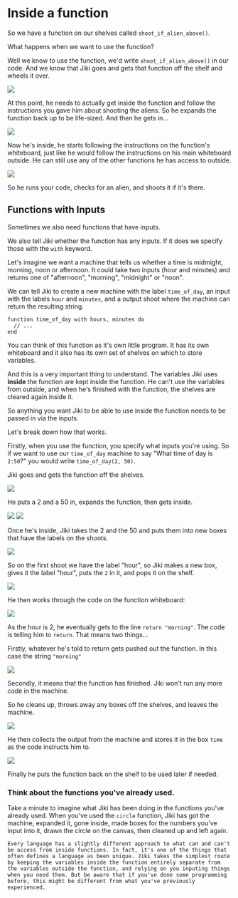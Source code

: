 # Inside a function

So we have a function on our shelves called `shoot_if_alien_above()`.

What happens when we want to use the function?

Well we know to use the function, we'd write `shoot_if_alien_above()` in our code. And we know that Jiki goes and gets that function off the shelf and wheels it over.

<img src="https://assets.exercism.org/bootcamp/diagrams/use-shoot-if-alien-above-3.png" class="diagram"/>

At this point, he needs to actually get inside the function and follow the instructions you gave him about shooting the aliens. So he expands the function back up to be life-sized.
And then he gets in...

<img src="https://assets.exercism.org/bootcamp/diagrams/use-shoot-if-alien-above-4.png" class="diagram"/>

Now he's inside, he starts following the instructions on the function's whiteboard, just like he would follow the instructions on his main whiteboard outside.
He can still use any of the other functions he has access to outside.

<img src="https://assets.exercism.org/bootcamp/diagrams/use-shoot-if-alien-above-5.png" class="diagram"/>

So he runs your code, checks for an alien, and shoots it if it's there.

## Functions with Inputs

Sometimes we also need functions that have inputs.

We also tell Jiki whether the function has any inputs.
If it does we specify those with the `with` keyword.

Let's imagine we want a machine that tells us whether a time is midmight, morning, noon or afternoon. It could take two inputs (hour and minutes) and returns one of "afternoon", "morning", "midnight" or "noon".

We can tell Jiki to create a new machine with the label `time_of_day`, an input with the labels `hour` and `minutes`, and a output shoot where the machine can return the resulting string.

```jikiscript
function time_of_day with hours, minutes do
  // ...
end
```

You can think of this function as it's own little program.
It has its own whiteboard and it also has its own set of shelves on which to store variables.

And this is a very important thing to understand.
The variables Jiki uses **inside** the function are kept inside the function.
He can't use the variables from outside, and when he's finished with the function, the shelves are cleared again inside it.

So anything you want Jiki to be able to use inside the function needs to be passed in via the inputs.

Let's break down how that works.

Firstly, when you use the function, you specify what inputs you're using.
So if we want to use our `time_of_day` machine to say "What time of day is `2:50`?" you would write `time_of_day(2, 50)`.

Jiki goes and gets the function off the shelves.

<img src="https://assets.exercism.org/bootcamp/diagrams/use-time-of-day-1.png" class="diagram"/>

He puts a 2 and a 50 in, expands the function, then gets inside.

<img src="https://assets.exercism.org/bootcamp/diagrams/use-time-of-day-2.png" class="diagram"/>

<img src="https://assets.exercism.org/bootcamp/diagrams/use-time-of-day-3.png" class="diagram"/>

Once he's inside, Jiki takes the 2 and the 50 and puts them into new boxes that have the labels on the shoots.

<img src="https://assets.exercism.org/bootcamp/diagrams/use-time-of-day-4.png" class="diagram"/>

So on the first shoot we have the label "hour", so Jiki makes a new box, gives it the label "hour", puts the `2` in it, and pops it on the shelf.

<img src="https://assets.exercism.org/bootcamp/diagrams/use-time-of-day-5.png" class="diagram"/>

He then works through the code on the function whiteboard:

<img src="https://assets.exercism.org/bootcamp/diagrams/use-time-of-day-6.png" class="diagram"/>

As the hour is 2, he eventually gets to the line `return "morning"`.
The code is telling him to `return`. That means two things...

Firstly, whatever he's told to return gets pushed out the function.
In this case the string `"morning"`

<img src="https://assets.exercism.org/bootcamp/diagrams/use-time-of-day-7.png" class="diagram"/>

Secondly, it means that the function has finished.
Jiki won't run any more code in the machine.

So he cleans up, throws away any boxes off the shelves, and leaves the machine.

<img src="https://assets.exercism.org/bootcamp/diagrams/use-time-of-day-8.png" class="diagram"/>

He then collects the output from the machine and stores it in the box `time` as the code instructs him to.

<img src="https://assets.exercism.org/bootcamp/diagrams/use-time-of-day-9.png" class="diagram"/>

Finally he puts the function back on the shelf to be used later if needed.

### Think about the functions you've already used.

Take a minute to imagine what Jiki has been doing in the functions you've already used. When you've used the `circle` function, Jiki has got the machine, expanded it, gone inside, made boxes for the numbers you've input into it, drawn the circle on the canvas, then cleaned up and left again.

```exercism/note
Every language has a slightly different approach to what can and can't be access from inside functions. In fact, it's one of the things that often defines a language as been unique. Jiki takes the simplest route by keeping the variables inside the function entirely separate from the variables outside the function, and relying on you inputing things when you need them. But be aware that if you've done some programming before, this might be different from what you've previously experienced.
```
